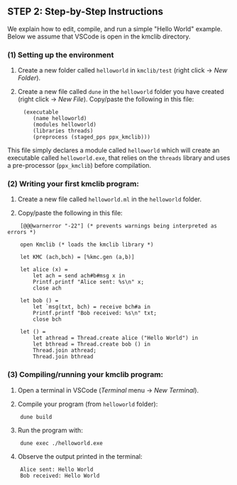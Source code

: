 
## STEP 2: Step-by-Step Instructions

We explain how to edit, compile, and run a simple "Hello World"
example. Below we assume that VSCode is open in the kmclib directory.


### (1) Setting up the environment 

1. Create a new folder called `helloworld` in `kmclib/test` (right
click -> *New Folder*).

2. Create a new file called `dune` in the `helloworld` folder you have
 created (right click -> *New File*). Copy/paste the following in this
 file:
```
	 (executable
		(name helloworld)
		(modules helloworld)
		(libraries threads)
		(preprocess (staged_pps ppx_kmclib)))
```

This file simply declares a module called `helloworld` which will
create an executable called `helloworld.exe`, that relies on the
`threads` library and uses a pre-processor (`ppx_kmclib`) before
compilation.

### (2) Writing your first kmclib program:

1. Create a new file called `helloworld.ml` in the `helloworld` folder.

2. Copy/paste the following in this file:

```
	[@@@warnerror "-22"] (* prevents warnings being interpreted as errors *)

	open Kmclib (* loads the kmclib library *)

	let KMC (ach,bch) = [%kmc.gen (a,b)]

	let alice (x) =
		let ach = send ach#b#msg x in
		Printf.printf "Alice sent: %s\n" x;
		close ach

	let bob () =
		let `msg(txt, bch) = receive bch#a in
		Printf.printf "Bob received: %s\n" txt;
		close bch

	let () =
		let athread = Thread.create alice ("Hello World") in
		let bthread = Thread.create bob () in
		Thread.join athread;
		Thread.join bthread
```


### (3) Compiling/running your kmclib program:

1. Open a terminal in VSCode (*Terminal* menu -> *New Terminal*).

2. Compile your program (from `helloworld` folder):
```
	dune build
```

3. Run the program with:
```
	dune exec ./helloworld.exe
```

4. Observe the output printed in the terminal:
```
	Alice sent: Hello World
	Bob received: Hello World
```
